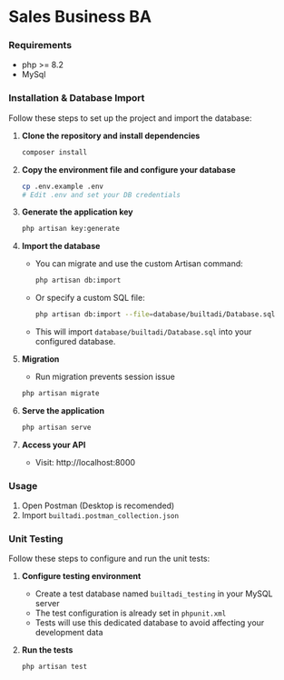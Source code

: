 # Sales Business BA
### Requirements
- php >= 8.2
- MySql

### Installation & Database Import

Follow these steps to set up the project and import the database:

1. **Clone the repository and install dependencies**
   ```sh
   composer install
   ```
2. **Copy the environment file and configure your database**
   ```sh
   cp .env.example .env
   # Edit .env and set your DB credentials
   ```
3. **Generate the application key**
   ```sh
   php artisan key:generate
   ```
4. **Import the database**
    
   - You can migrate and use the custom Artisan command:
     ```sh
     php artisan db:import
     ```
   - Or specify a custom SQL file:
     ```sh
     php artisan db:import --file=database/builtadi/Database.sql
     ```
   - This will import `database/builtadi/Database.sql` into your configured database.
5. **Migration**
    - Run migration prevents session issue
    ```sh
    php artisan migrate
    ```
6. **Serve the application**
   ```sh
   php artisan serve
   ```
7. **Access your API**
   - Visit: http://localhost:8000

### Usage
1. Open Postman (Desktop is recomended)
2. Import `builtadi.postman_collection.json`

### Unit Testing

Follow these steps to configure and run the unit tests:

1. **Configure testing environment**
   - Create a test database named `builtadi_testing` in your MySQL server
   - The test configuration is already set in `phpunit.xml`
   - Tests will use this dedicated database to avoid affecting your development data

2. **Run the tests**
   ```sh
   php artisan test
   ```
